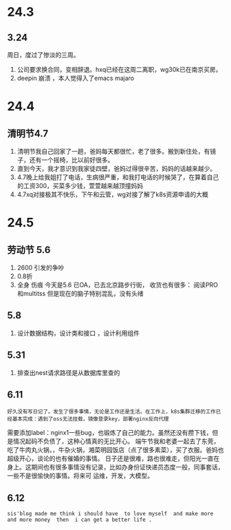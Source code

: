 # 24.3


## 3.24

周日，度过了惨淡的三周。
1. 公司要求换合同，变相辞退。hxq已经在这周二离职，wg30k已在南京买房。
2. deepin  崩溃 ，本人觉得入了emacs majaro  

# 24.4

## 清明节4.7

1. 清明节我自己回家了一趟，爸妈每天都很忙，老了很多。搬到新住处，有镜子，还有一个摇椅，比以前好很多。
2. 直到今天，我才意识到我家徒四壁，爸妈过得很辛苦，妈妈的话越来越少。
3. 4.7晚上给我姐打了电话，生病很严重，和我打电话的时候哭了，在算着自己的工资300，买菜多少钱，萱萱越来越顶撞妈妈
4. 4.7xq对接极其不快乐，下午和云管，wg对接了解了k8s资源申请的大概

# 24.5
## 劳动节 5.6
1. 2600 引发的争吵
2. 0.8折
3. 全身 伤痕 
今天是5.6  已OA，已去北京路步行街，
收货也有很多： 阅读PRO  和multitss   但是现在的脑子特别混乱，没有头绪

## 5.8
1. 设计数据结构，设计类和接口 ，设计利用组件


## 5.31
1. 排查出nest请求路径是从数据库里查的

## 6.11
    好久没有写日记了。发生了很多事情，无论是工作还是生活。在工作上，k8s集群迁移的工作已经基本完成：遇到了oss无法挂载，镜像登录key，部署nginx反向代理
需要添加label：nginx1一些bug，也锻炼了自己的能力。虽然还没有攒下钱，但是情况起码不负债了，这种心情真的无比开心。
    端午节我和老婆一起去了东莞，吃了牛肉丸火锅，，牛杂火锅，湘菜明园饭店（点了很多素菜），买了衣服。爸妈也超级开心，谈论的也有催婚的事情。
    日子还是很难，路也很难走，但阳光一直在身上。这期间也有很多事情没有记录，比如办身份证快递员态度一般，同事套话，一些不是很愉快的事情。将来可
运维，开发，大模型。

## 6.12
    sis'blog made me think i should have  to love myself  and make more and more money  then  i can get a better life .